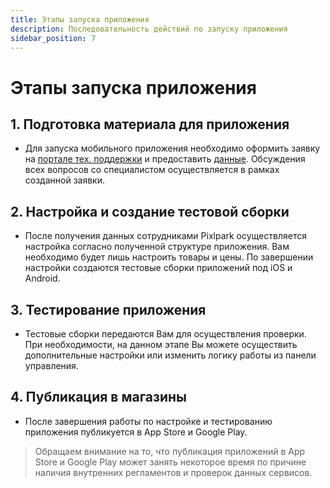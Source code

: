 ```yaml
---
title: Этапы запуска приложения
description: Последовательность действий по запуску приложения
sidebar_position: 7
---
```


# Этапы запуска приложения
## 1. Подготовка материала для приложения
* Для запуска мобильного приложения необходимо оформить заявку на [портале тех. поддержки](http://support.pixlpark.ru/Main/) и предоставить [данные](/misc/app-data). Обсуждения всех вопросов со специалистом осуществляется в рамках созданной заявки. 

## 2. Настройка и создание тестовой сборки
* После получения данных сотрудниками Pixlpark осуществляется настройка согласно полученной структуре приложения. Вам необходимо будет лишь настроить товары и цены. По завершении настройки создаются тестовые сборки приложений под iOS и Android.

## 3. Тестирование приложения
* Тестовые сборки передаются Вам для осуществления проверки. При необходимости, на данном этапе Вы можете осуществить дополнительные настройки или изменить логику работы из панели управления.

## 4. Публикация в магазины
* После завершения работы по настройке и тестированию приложения публикуется в App Store и Google Play. 
> Обращаем внимание на то, что публикация приложений в App Store и Google Play может занять некоторое время по причине наличия внутренних регламентов и проверок данных сервисов.